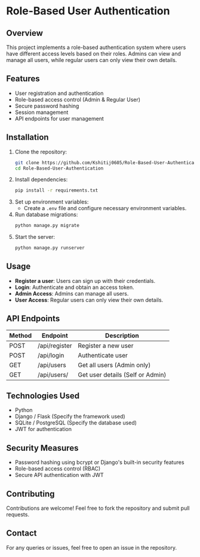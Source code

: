# Role-Based User Authentication

## Overview
This project implements a role-based authentication system where users have different access levels based on their roles. Admins can view and manage all users, while regular users can only view their own details.

## Features
- User registration and authentication
- Role-based access control (Admin & Regular User)
- Secure password hashing
- Session management
- API endpoints for user management

## Installation
1. Clone the repository:
   ```sh
   git clone https://github.com/Kshitij0605/Role-Based-User-Authentication.git
   cd Role-Based-User-Authentication
   ```
2. Install dependencies:
   ```sh
   pip install -r requirements.txt
   ```
3. Set up environment variables:
   - Create a `.env` file and configure necessary environment variables.
4. Run database migrations:
   ```sh
   python manage.py migrate
   ```
5. Start the server:
   ```sh
   python manage.py runserver
   ```

## Usage
- **Register a user**: Users can sign up with their credentials.
- **Login**: Authenticate and obtain an access token.
- **Admin Access**: Admins can manage all users.
- **User Access**: Regular users can only view their own details.

## API Endpoints
| Method | Endpoint             | Description                        |
|--------|----------------------|------------------------------------|
| POST   | /api/register        | Register a new user               |
| POST   | /api/login           | Authenticate user                  |
| GET    | /api/users           | Get all users (Admin only)        |
| GET    | /api/users/<id>      | Get user details (Self or Admin)  |

## Technologies Used
- Python
- Django / Flask (Specify the framework used)
- SQLite / PostgreSQL (Specify the database used)
- JWT for authentication

## Security Measures
- Password hashing using bcrypt or Django's built-in security features
- Role-based access control (RBAC)
- Secure API authentication with JWT

## Contributing
Contributions are welcome! Feel free to fork the repository and submit pull requests.

## Contact
For any queries or issues, feel free to open an issue in the repository.

